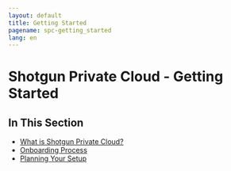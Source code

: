 ```yaml
---
layout: default
title: Getting Started
pagename: spc-getting_started
lang: en
---
```


# Shotgun Private Cloud - Getting Started

## In This Section

* [What is Shotgun Private Cloud?](./about.md)
* [Onboarding Process](./onboarding.md)
* [Planning Your Setup](./planning.md)